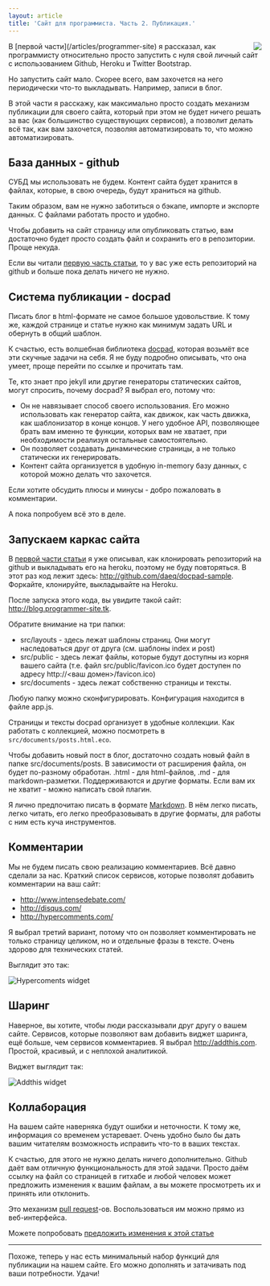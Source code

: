 ```yaml
---
layout: article
title: 'Сайт для программиста. Часть 2. Публикация.'
---
```


<img src="http://daeq.ru/img/articles/programmer-site/logo.png" align="right"/>
В [первой части](/articles/programmer-site) я рассказал, как программисту относительно просто запустить с нуля свой личный сайт с использованием Github, Heroku и Twitter Bootstrap.

Но запустить сайт мало. Скорее всего, вам захочется на него периодически что-то выкладывать. Например, записи в блог.

В этой части я расскажу, как максимально просто создать механизм публикации для своего сайта, который при этом не будет ничего решать за вас (как большинство существующих сервисов), а позволит делать всё так, как вам захочется, позволяя автоматизировать то, что можно автоматизировать.

База данных - github
---------------------

СУБД мы использовать не будем. Контент сайта будет хранится в файлах, которые, в свою очередь, будут храниться на github.

Таким образом, вам не нужно заботиться о бэкапе, импорте и экспорте данных. С файлами работать просто и удобно.

Чтобы добавить на сайт страницу или опубликовать статью, вам достаточно будет просто создать файл и сохранить его в репозитории. Проще некуда.

Если вы читали [первую часть статьи](/articles/programmer-site), то у вас уже есть репозиторий на github и больше пока делать ничего не нужно.

Система публикации - docpad
---------------------------

Писать блог в html-формате не самое большое удовольствие. К тому же, каждой странице и статье нужно как минимум задать URL и обернуть в общий шаблон.

К счастью, есть волшебная библиотека [docpad](http://docpad.org), которая возьмёт все эти скучные задачи на себя. Я не буду подробно описывать, что она умеет, проще перейти по ссылке и прочитать там.

Те, кто знает про jekyll или другие генераторы статических сайтов, могут спросить, почему docpad? Я выбрал его, потому что:

* Он не навязывает способ своего использования. Его можно использовать как генератор сайта, как движок, как часть движка, как шаблонизатор в конце концов. У него удобное API, позволяющее брать вам именно те функции, которых вам не хватает, при необходимости реализуя остальные самостоятельно.
* Он позволяет создавать динамические страницы, а не только статически их генерировать.
* Контент сайта организуется в удобную in-memory базу данных, с которой можно делать что захочется.

Если хотите обсудить плюсы и минусы - добро пожаловать в комментарии.

А пока попробуем всё это в деле.

Запускаем каркас сайта
----------------------

В [первой части статьи](/articles/programmer-site) я уже описывал, как клонировать репозиторий на github и выкладывать его на heroku, поэтому не буду повторяться. В этот раз код лежит здесь: <http://github.com/daeq/docpad-sample>. Форкайте, клонируйте, выкладывайте на Heroku.

После запуска этого кода, вы увидите такой сайт: <http://blog.programmer-site.tk>.

Обратите внимание на три папки:

* src/layouts - здесь лежат шаблоны страниц. Они могут наследоваться друг от друга (см. шаблоны index и post)
* src/public - здесь лежат файлы, которые будут доступны из корня вашего сайта (т.е. файл src/public/favicon.ico будет доступен по адресу http://<ваш домен>/favicon.ico)
* src/documents - здесь лежат собственно страницы и тексты.

Любую папку можно сконфигурировать. Конфигурация находится в файле app.js.

Страницы и тексты docpad организует в удобные коллекции. Как работать с коллекцией, можно посмотреть в `src/documents/posts.html.eco`.

Чтобы добавить новый пост в блог, достаточно создать новый файл в папке src/documents/posts. В зависимости от расширения файла, он будет по-разному обработан. .html - для html-файлов, .md - для markdown-разметки. Поддерживаются и другие форматы. Если вам их не хватит - можно написать свой плагин.

Я лично предпочитаю писать в формате [Markdown](http://daringfireball.net/projects/markdown/). В нём легко писать, легко читать, его легко преобразовывать в другие форматы, для работы с ним есть куча инструментов.

Комментарии
-----------

Мы не будем писать свою реализацию комментариев. Всё давно сделали за нас. Краткий список сервисов, которые позволят добавить комментарии на ваш сайт:

* <http://www.intensedebate.com/>
* <http://disqus.com/>
* <http://hypercomments.com/>

Я выбрал третий вариант, потому что он позволяет комментировать не только страницу целиком, но и отдельные фразы в тексте. Очень здорово для технических статей.

Выглядит это так:

![Hypercoments widget](http://daeq.ru/img/articles/programmer-site-2/hypercomments.png)

Шаринг
------

Наверное, вы хотите, чтобы люди рассказывали друг другу о вашем сайте. Сервисов, которые позволяют вам добавить виджет шаринга, ещё больше, чем сервисов комментариев. Я выбрал http://addthis.com. Простой, красивый, и с неплохой аналитикой.

Виджет выглядит так:

![Addthis widget](http://daeq.ru/img/articles/programmer-site-2/addthis.png)

Коллаборация
------------

На вашем сайте наверняка будут ошибки и неточности. К тому же, информация со временем устаревает. Очень удобно было бы дать вашим читателям возможность исправить что-то в ваших текстах.

К счастью, для этого не нужно делать ничего дополнительно. Github даёт вам отличную функциональность для этой задачи. Просто даём ссылку на файл со страницей в гитхабе и любой человек может предложить изменения к вашим файлам, а вы можете просмотреть их и принять или отклонить. 

Это механизм [pull request](https://help.github.com/articles/using-pull-requests)-ов. Воспользоваться им можно прямо из веб-интерфейса.

Можете попробовать [предложить изменения к этой статье](https://github.com/daeq/daeq.ru/blob/master/src/documents/articles/programmer-site-2.html.md)

-----------
Похоже, теперь у нас есть минимальный набор функций для публикации на нашем сайте. Его можно дополнять и затачивать под ваши потребности. Удачи!